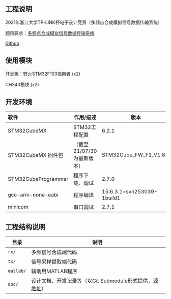 ## 工程说明

2021年浙江大学TP-LINK杯电子设计竞赛（多频点合成模拟信号数据传输系统）

题目要求：[多频点合成模拟信号数据传输系统](Doc/多频点合成模拟信号数据传输系统.pdf)

[Github](https://github.com/typowritter/tplinkcup-zjuieee7)

## 使用模块

开发板：野火STM32F103指南者 (x2)

CH340模块 (x2)

## 开发环境

| 软件                | 作用/描述                  | 版本                       |
| :------------------ | -------------------------- | -------------------------- |
| STM32CubeMX         | STM32工程配置              | 6.2.1                      |
| STM32CubeMX 固件包  | （截至21/07/30为最新版本） | STM32Cube_FW_F1_V1.8.4     |
| STM32CubeProgrammer | 程序下载、调试             | 2.7.0                      |
| gcc-arm-none-eabi   | 程序编译                   | 15:6.3.1+svn253039-1build1 |
| minicom             | 串口调试                   | 2.7.1                      |

## 工程结构说明

| 目录      | 说明                                                         |
| --------- | ------------------------------------------------------------ |
| `rx/`     | 多频信号合成端代码                                           |
| `tx/`     | 信号采样提取端代码                                           |
| `matlab/` | 辅助用MATLAB程序                                             |
| `doc/`    | 设计文档、开发记录等（以Git Submodule形式提供，[源地址](https://github.com/typowritter/eedesign-doc)） |

